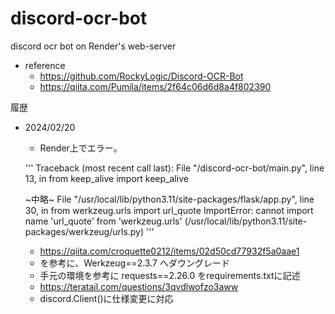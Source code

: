 # discord-ocr-bot

discord ocr bot on Render's web-server
- reference
  - https://github.com/RockyLogic/Discord-OCR-Bot
  - https://qiita.com/Pumila/items/2f64c06d6d8a4f802390

履歴
- 2024/02/20
  - Render上でエラー。

  '''
  Traceback (most recent call last):
  File "/discord-ocr-bot/main.py", line 13, in <module>
    from keep_alive import keep_alive

    ~中略~
  File "/usr/local/lib/python3.11/site-packages/flask/app.py", line 30, in <module>
    from werkzeug.urls import url_quote
  ImportError: cannot import name 'url_quote' from 'werkzeug.urls' (/usr/local/lib/python3.11/site-packages/werkzeug/urls.py)
  '''

  - https://qiita.com/croquette0212/items/02d50cd77932f5a0aae1
  - を参考に、Werkzeug==2.3.7 へダウングレード
  - 手元の環境を参考に requests==2.26.0 をrequirements.txtに記述
  - https://teratail.com/questions/3qvdlwofzo3aww
  - discord.Client()に仕様変更に対応